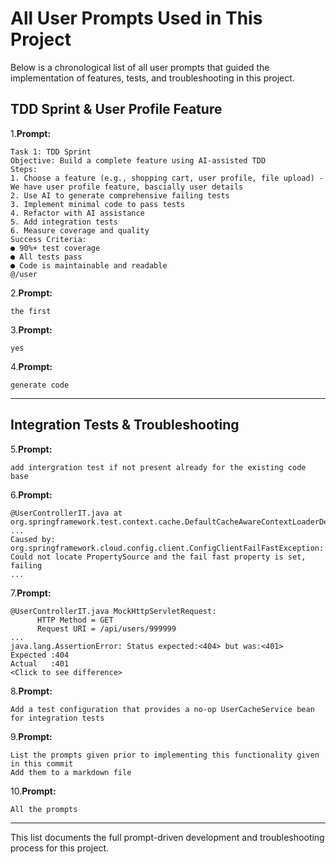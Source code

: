 # All User Prompts Used in This Project

Below is a chronological list of all user prompts that guided the implementation of features, tests, and troubleshooting in this project.


## TDD Sprint & User Profile Feature

1.**Prompt:**
```
Task 1: TDD Sprint 
Objective: Build a complete feature using AI-assisted TDD 
Steps: 
1. Choose a feature (e.g., shopping cart, user profile, file upload) - We have user profile feature, bascially user details
2. Use AI to generate comprehensive failing tests 
3. Implement minimal code to pass tests 
4. Refactor with AI assistance 
5. Add integration tests 
6. Measure coverage and quality 
Success Criteria: 
● 90%+ test coverage 
● All tests pass 
● Code is maintainable and readable 
@/user 
```

2.**Prompt:**
```
the first
```

3.**Prompt:**
```
yes
```

4.**Prompt:**
```
generate code
```

---

## Integration Tests & Troubleshooting

5.**Prompt:**
```
add intergration test if not present already for the existing code base
```
6.**Prompt:**
```
@UserControllerIT.java at org.springframework.test.context.cache.DefaultCacheAwareContextLoaderDelegate.loadContext(DefaultCacheAwareContextLoaderDelegate.java:180)
...
Caused by: org.springframework.cloud.config.client.ConfigClientFailFastException: Could not locate PropertySource and the fail fast property is set, failing
...
```
7.**Prompt:**
```
@UserControllerIT.java MockHttpServletRequest:
      HTTP Method = GET
      Request URI = /api/users/999999
...
java.lang.AssertionError: Status expected:<404> but was:<401>
Expected :404
Actual   :401
<Click to see difference>
```
8.**Prompt:**
```
Add a test configuration that provides a no-op UserCacheService bean for integration tests
```
9.**Prompt:**
```
List the prompts given prior to implementing this functionality given in this commit
Add them to a markdown file
```

10.**Prompt:**
```
All the prompts
```

---

This list documents the full prompt-driven development and troubleshooting process for this project. 